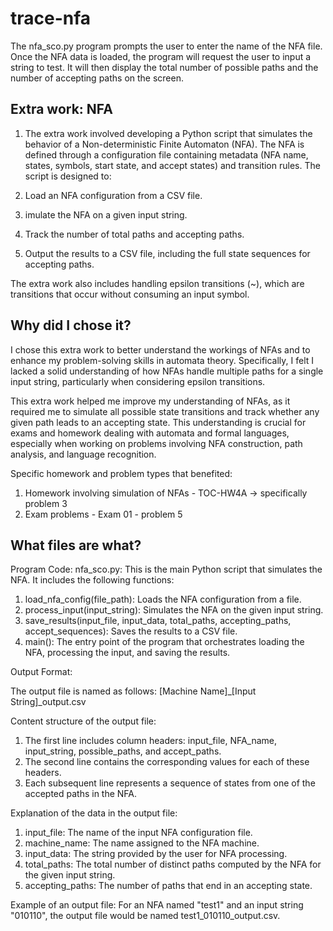 # trace-nfa

The nfa_sco.py program prompts the user to enter the name of the NFA file. Once the NFA data is loaded, the program will request the user to input a string to test. It will then display the total number of possible paths and the number of accepting paths on the screen.

## Extra work: NFA
1. The extra work involved developing a Python script that simulates the behavior of a Non-deterministic Finite Automaton (NFA). The NFA is defined through a configuration file containing metadata (NFA name, states, symbols, start state, and accept states) and transition rules. The script is designed to:

1. Load an NFA configuration from a CSV file.
2. imulate the NFA on a given input string.
3. Track the number of total paths and accepting paths.
4. Output the results to a CSV file, including the full state sequences for accepting paths.

The extra work also includes handling epsilon transitions (~), which are transitions that occur without consuming an input symbol.

## Why did I chose it?

I chose this extra work to better understand the workings of NFAs and to enhance my problem-solving skills in automata theory. Specifically, I felt I lacked a solid understanding of how NFAs handle multiple paths for a single input string, particularly when considering epsilon transitions.

This extra work helped me improve my understanding of NFAs, as it required me to simulate all possible state transitions and track whether any given path leads to an accepting state. This understanding is crucial for exams and homework dealing with automata and formal languages, especially when working on problems involving NFA construction, path analysis, and language recognition.

Specific homework and problem types that benefited:
1. Homework involving simulation of NFAs - TOC-HW4A -> specifically problem 3
2. Exam problems - Exam 01 - problem 5

## What files are what?

Program Code:
nfa_sco.py: This is the main Python script that simulates the NFA. It includes the following functions:

1. load_nfa_config(file_path): Loads the NFA configuration from a file.
2. process_input(input_string): Simulates the NFA on the given input string.
3. save_results(input_file, input_data, total_paths, accepting_paths, accept_sequences): Saves the results to a CSV file.
4. main(): The entry point of the program that orchestrates loading the NFA, processing the input, and saving the results.

Output Format:

The output file is named as follows: [Machine Name]_[Input String]_output.csv

Content structure of the output file:
1. The first line includes column headers: input_file, NFA_name, input_string, possible_paths, and accept_paths.
2. The second line contains the corresponding values for each of these headers.
3. Each subsequent line represents a sequence of states from one of the accepted paths in the NFA.

Explanation of the data in the output file:
1. input_file: The name of the input NFA configuration file.
2. machine_name: The name assigned to the NFA machine.
3. input_data: The string provided by the user for NFA processing.
4. total_paths: The total number of distinct paths computed by the NFA for the given input string.
5. accepting_paths: The number of paths that end in an accepting state.


Example of an output file: 
For an NFA named "test1" and an input string "010110", the output file would be named test1_010110_output.csv.

